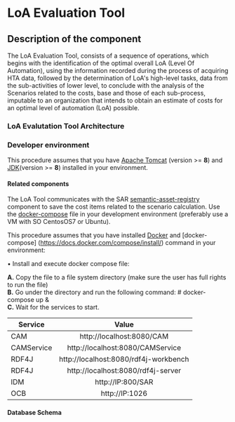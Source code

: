 # LoA Evaluation Tool

## Description of the component

The LoA Evaluation Tool, consists of a sequence of operations, which begins with the identification of the optimal overall LoA (Level Of Automation), using the information recorded during the process of acquiring HTA data, followed by the determination of LoA's high-level tasks, data from the sub-activities of lower level, to conclude with the analysis of the Scenarios related to the costs, base and those of each sub-process, imputable to an organization that intends to obtain an estimate of costs for an optimal level of automation (LoA) possible.

### LoA Evalutation Tool Architecture

### Developer environment

This procedure assumes that you have [Apache Tomcat](https://tomcat.apache.org/download-80.cgi) (version >= **8**) and [JDK](http://www.oracle.com/technetwork/java/javase/downloads)(version >= **8**) installed in your environment.

#### Related components

The LoA Tool communicates with the SAR [semantic-asset-registry](https://github.com/is3labengrd/semantic-asset-registry) component to save the cost items related to the scenario calculation. 
Use the [docker-compose](https://github.com/is3labengrd/loa-evaluation-tool/blob/master/docker-compose.yml) file in your development environment (preferably use a VM with SO CentosOS7 or Ubuntu).

This procedure assumes that you have installed [Docker](https://docs.docker.com/install/) and [docker-compose] (https://docs.docker.com/compose/install/) command in your environment:

• Install and execute docker compose file:

 **A.** Copy the file to a file system directory (make sure the user has full rights to run the file) <br/>
 **B.** Go under the directory and run the following command: # docker-compose up & <br/>
 **C.** Wait for the services to start. 
 
| Service       | Value                                         | 
| ------------- |:---------------------------------------------:| 
| CAM		         | http://localhost:8080/CAM 		 	                |
| CAMService    | http://localhost:8080/CAMService 	            |
| RDF4J		       | http://localhost:8080/rdf4j-workbench         |
| RDF4J		       | http://localhost:8080/rdf4j-server            |
| IDM           | http://IP:800/SAR		                           | 
| OCB  			      | http://IP:1026 							                        |


#### Database Schema



